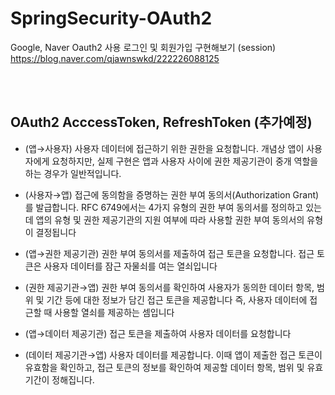 # SpringSecurity-OAuth2

Google, Naver Oauth2 사용 로그인 및 회원가입 구현해보기 (session)<br>
https://blog.naver.com/qjawnswkd/222226088125

<br><br>

## OAuth2 AcccessToken, RefreshToken (추가예정)

- (앱→사용자) 사용자 데이터에 접근하기 위한 권한을 요청합니다. 개념상 앱이 사용자에게 요청하지만, 실제 구현은 앱과 사용자 사이에 권한 제공기관이 중개 역할을 하는 경우가 일반적입니다.

- (사용자→앱) 접근에 동의함을 증명하는 권한 부여 동의서(Authorization Grant)를 발급합니다. RFC 6749에서는 4가지 유형의 권한 부여 동의서를 정의하고 있는데 앱의 유형 및 권한 제공기관의 지원 여부에 따라 사용할 권한 부여 동의서의 유형이 결정됩니다

- (앱→권한 제공기관) 권한 부여 동의서를 제출하여 접근 토큰을 요청합니다. 접근 토큰은 사용자 데이터를 잠근 자물쇠를 여는 열쇠입니다

- (권한 제공기관→앱) 권한 부여 동의서를 확인하여 사용자가 동의한 데이터 항목, 범위 및 기간 등에 대한 정보가 담긴 접근 토큰을 제공합니다
즉, 사용자 데이터에 접근할 때 사용할 열쇠를 제공하는 셈입니다

- (앱→데이터 제공기관) 접근 토큰을 제출하여 사용자 데이터를 요청합니다

- (데이터 제공기관→앱) 사용자 데이터를 제공합니다. 이때 앱이 제출한 접근 토큰이 유효함을 확인하고, 접근 토큰의 정보를 확인하여 제공할 데이터 항목, 범위 및 유효기간이 정해집니다.

